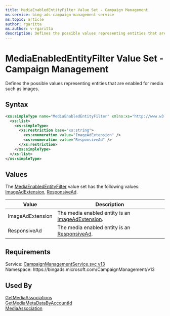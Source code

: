 ```yaml
---
title: MediaEnabledEntityFilter Value Set - Campaign Management
ms.service: bing-ads-campaign-management-service
ms.topic: article
author: rgaritta
ms.author: v-rgaritta
description: Defines the possible values representing entities that are enabled for media such as images.
---
```

# MediaEnabledEntityFilter Value Set - Campaign Management
Defines the possible values representing entities that are enabled for media such as images.

## Syntax
```xml
<xs:simpleType name="MediaEnabledEntityFilter" xmlns:xs="http://www.w3.org/2001/XMLSchema">
  <xs:list>
    <xs:simpleType>
      <xs:restriction base="xs:string">
        <xs:enumeration value="ImageAdExtension" />
        <xs:enumeration value="ResponsiveAd" />
      </xs:restriction>
    </xs:simpleType>
  </xs:list>
</xs:simpleType>
```

## <a name="values"></a>Values

The [MediaEnabledEntityFilter](mediaenabledentityfilter.md) value set has the following values: [ImageAdExtension](#imageadextension), [ResponsiveAd](#responsivead).

|Value|Description|
|-----------|---------------|
|<a name="imageadextension"></a>ImageAdExtension|The media enabled entity is an [ImageAdExtension](imageadextension.md).|
|<a name="responsivead"></a>ResponsiveAd|The media enabled entity is an [ResponsiveAd](responsivead.md).|

## Requirements
Service: [CampaignManagementService.svc v13](https://campaign.api.bingads.microsoft.com/Api/Advertiser/CampaignManagement/v13/CampaignManagementService.svc)  
Namespace: https\://bingads.microsoft.com/CampaignManagement/v13  

## Used By
[GetMediaAssociations](getmediaassociations.md)  
[GetMediaMetaDataByAccountId](getmediametadatabyaccountid.md)  
[MediaAssociation](mediaassociation.md)  
